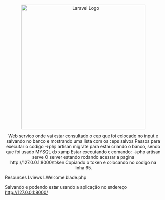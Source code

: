 <p align="center"><a href="https://laravel.com" target="_blank"><img src="https://raw.githubusercontent.com/laravel/art/master/logo-lockup/5%20SVG/2%20CMYK/1%20Full%20Color/laravel-logolockup-cmyk-red.svg" width="400" alt="Laravel Logo"></a></p>

<p align="center">
Web servico onde vai estar consultado o cep que foi colocado no input e salvando no banco e mostrando uma lista com os ceps salvos Passos para executar o codigo ->php artisan migrate para estar criando o banco, sendo que foi usado MYSQL do xamp Estar executando o comando: ->php artisan serve O server estando rodando acessar a pagina http://127.0.0.1:8000/token Copiando o token e colocando no codigo na linha 65.

Resources Lviews LWelcome.blade.php

Salvando e podendo estar usando a aplicação no endereço http://127.0.0.1:8000/

</p>
